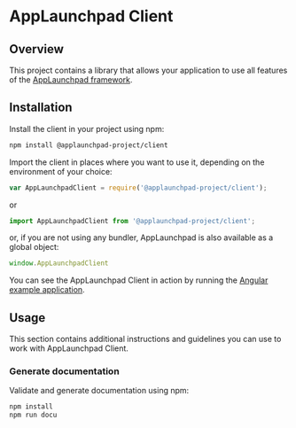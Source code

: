 # AppLaunchpad Client

## Overview

This project contains a library that allows your application to use all features of the [AppLaunchpad framework](../core).

## Installation

Install the client in your project using npm:
```bash
npm install @applaunchpad-project/client
```

Import the client in places where you want to use it, depending on the environment of your choice:
```javascript
var AppLaunchpadClient = require('@applaunchpad-project/client');
```
or
```javascript
import AppLaunchpadClient from '@applaunchpad-project/client';
```
or, if you are not using any bundler, AppLaunchpad is also available as a global object:
```javascript
window.AppLaunchpadClient
```
You can see the AppLaunchpad Client in action by running the [Angular example application](/test/e2e-test-application).

## Usage

This section contains additional instructions and guidelines you can use to work with AppLaunchpad Client.


### Generate documentation
Validate and generate documentation using npm:

```bash
npm install
npm run docu
```
